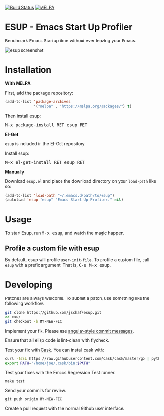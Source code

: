 [![Build Status](https://travis-ci.org/jschaf/esup.svg?branch=master)](https://travis-ci.org/jschaf/esup) [![MELPA](http://melpa.org/packages/esup-badge.svg)](http://melpa.org/#/esup)


ESUP - Emacs Start Up Profiler
==============================

Benchmark Emacs Startup time without ever leaving your Emacs.

![esup screenshot](https://s18.postimg.org/toxvx37kn/Screen_Shot_2018-03-25_at_3.32.41_PM.png "esup screenshot")

Installation
============

**With MELPA**

First, add the package repository:

```lisp
(add-to-list 'package-archives
             '("melpa" . "https://melpa.org/packages/") t)
```

Then install esup:

<kbd>M-x package-install RET esup RET</kbd>

**El-Get**

`esup` is included in the El-Get repository

Install esup:

<kbd>M-x el-get-install RET esup RET</kbd>

**Manually**

Download `esup.el` and place the download directory on your
`load-path` like so:

```lisp
(add-to-list 'load-path "~/.emacs.d/path/to/esup")
(autoload 'esup "esup" "Emacs Start Up Profiler." nil)
```

Usage
=====

To start Esup, run <kbd>M-x esup</kbd>, and watch the magic happen.

## Profile a custom file with esup

By default, esup will profile `user-init-file`.  To profile a custom
file, call `esup` with a prefix argument.  That is, <kbd>C-u M-x esup</kbd>.


Developing
==========

Patches are always welcome.  To submit a patch, use something like the following
workflow.

``` sh
git clone https://github.com/jschaf/esup.git
cd esup
git checkout -b MY-NEW-FIX
```

Implement your fix.  Please use [angular-style commit messages](https://github.com/angular/angular.js/blob/master/CONTRIBUTING.md#-git-commit-guidelines).

Ensure that all elisp code is lint-clean with flycheck.

Test your fix with [Cask](https://github.com/cask/cask).  You can install cask with:

``` sh
curl -fsSL https://raw.githubusercontent.com/cask/cask/master/go | python
export PATH="/home/joe/.cask/bin:$PATH"

```

Test your fixes with the Emacs Regression Test runner.


```
make test
```

Send your commits for review.

```
git push origin MY-NEW-FIX
```

Create a pull request with the normal Github user interface.

